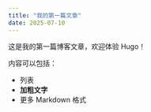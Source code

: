 ```yaml
---
title: "我的第一篇文章"
date: 2025-07-10
---
```

这是我的第一篇博客文章，欢迎体验 Hugo！

内容可以包括：
- 列表
- **加粗文字**
- 更多 Markdown 格式